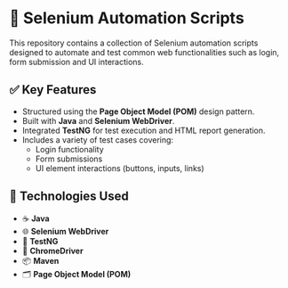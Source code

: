# 🔧 Selenium Automation Scripts

This repository contains a collection of Selenium automation scripts designed to automate and test common web functionalities such as login, form submission and UI interactions.

## ✅ Key Features

- Structured using the **Page Object Model (POM)** design pattern.
- Built with **Java** and **Selenium WebDriver**.
- Integrated **TestNG** for test execution and HTML report generation.
- Includes a variety of test cases covering:
  - Login functionality
  - Form submissions
  - UI element interactions (buttons, inputs, links)

## 🧰 Technologies Used

- ☕ **Java**
- 🌐 **Selenium WebDriver**
- 🧪 **TestNG**
- 🧭 **ChromeDriver**
- 📦 **Maven**
- 🗂️ **Page Object Model (POM)**
